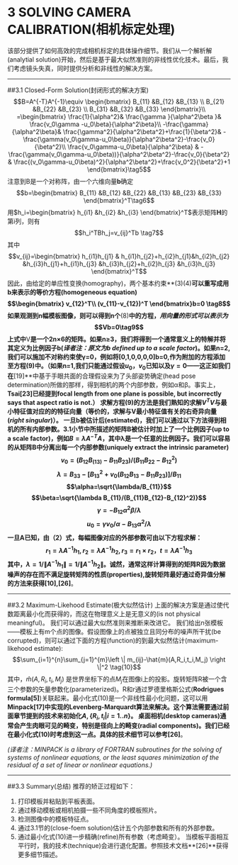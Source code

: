 ﻿# 3 SOLVING CAMERA CALIBRATION(相机标定处理)

该部分提供了如何高效的完成相机标定的具体操作细节。我们从一个解析解(analytial solution)开始，然后是基于最大似然准则的非线性优化技术。最后，我们考虑镜头失真，同时提供分析和非线性的解决方案。

---
##3.1 Closed-Form Solution(封闭形式的解决方案)
$$B=A^{-T}A^{-1}\equiv \begin{bmatrix}
B_{11} &B_{12}  &B_{13} \\ 
B_{21} &B_{22}  &B_{23} \\ 
B_{31} &B_{32}  &B_{33} 
\end{bmatrix}\\
=\begin{bmatrix}
 \frac{1}{\alpha^2}&  \frac{\gamma }{\alpha^2\beta }& \frac{v_0\gamma -u_0\beta}{\alpha^2\beta}\\ 
 -\frac{\gamma}{\alpha^2\beta}&  \frac{\gamma^2}{\alpha^2\beta^2}+\frac{1}{\beta^2}& -\frac{\gamma(v_0\gamma-u_0\beta)}{\alpha^2\beta^2}-\frac{v_0}{\beta^2}\\ 
\frac{v_0\gamma-u_0\beta}{\alpha^2\beta} & -\frac{\gamma(v_0\gamma-u_0\beta))}{\alpha^2\beta^2}-\frac{v_0}{\beta^2} & \frac{(v_0\gamma-u_0\beta)^2}{\alpha^2\beta^2}+\frac{v_0^2}{\beta^2}+1
\end{bmatrix}\tag5$$
注意到B是一个对称阵，由一个六维向量**b**确定$$b=\begin{bmatrix}
B_{11} &B_{12}  &B_{22}  &B_{13}  &B_{23}  &B_{33} 
\end{bmatrix}^T\tag6$$
用$h_i=\begin{bmatrix}
h_{i1} &h_{i2}  &h_{i3} 
\end{bmatrix}^T$表示矩阵**H**的第i列，则有$$h_i^TBh_j=v_{ij}^Tb \tag7$$其中$$v_{ij}=\begin{bmatrix}
h_{i1}h_{j1} &  h_{i1}h_{j2}+h_{i2}h_{j1}&h_{i2}h_{j2} &h_{i3}h_{j1}+h_{i1}h_{j3} &h_{i3}h_{j2}+h_{i2}h_{j3} &h_{i3}h_{j3} 
\end{bmatrix}^T$$因此，由给定的单应性变换(homography)，两个基本约束**(3)(4)**可以重写成用b来表示的等价方程(homogeneous equation)$$\begin{bmatrix}
v_{12}^T\\ 
(v_{11}-v_{12})^T
\end{bmatrix}b=0 \tag8$$
如果观测到n幅模板图像，则可以得到n个**(8)**中的方程，*用向量的形式可以表示为*$$Vb=0\tag9$$
上式中**V**是一个2n×6的矩阵。如果n≥3，我们将得到一个通常意义上的特解并将其定义为比例因子b(*译者注：原文为b defined up to a scale factor*)。如果n=2,我们可以施加不对称约束使γ=0，例如将[0,1,0,0,0,0]b=0,作为附加的方程添加至方程(9)中。（如果n=1,我们只能通过假设$u_0$，$v_0$已知以及$\gamma=0$——这正如我们在**[19]**中基于手眼共面的合理假设来为了头部姿势确定(head pose determination)所做的那样，得到相机的两个内部参数，例如α和β。事实上，**Tsai[23]**已经提到focal  length  from  one  plane  is possible, but incorrectly says that aspect ratio is not.）
求解方程(9)的方法是我们熟知的求解$V^TV$与最小特征值对应的的特征向量（等价的，求解与V最小特征值有关的右奇异向量(*right singular*)）。
一旦b被估计后(estimated)，我们可以通过以下方法得到相机的所有内部参数。3.1小节中所描述的矩阵B被估计时加上了一个比例因子(up to a scale factor)，例如$B=\lambda A^{-T}A$，其中λ是一个任意的比例因子。我们可以容易的从矩阵B中分离出每一个内部参数(uniquely extract the intrinsic parameter)
$$v_0=(B_{12}B_(13)-B_{11}B_{23})/(B_{11}B_{22}-B_{12}^2)$$
$$\lambda=B_{33}-[B_{13}^2+v_0(B_{12}B_{13}-B_{11}B_{23})]/B_{11}$$
$$\alpha=\sqrt{\lambda/B_{11}}$$
$$\beta=\sqrt{\lambda B_{11}/(B_{11}B_{12}-B_{12}^2)}$$
$$\gamma=-B_{12}\alpha^2\beta/\lambda$$
$$u_0=\gamma v_0/\alpha-B_{13}\alpha^2/\lambda$$
一旦A已知，由（2）式，每幅图像对应的外部参数可由以下方程求解：$$r_1=\lambda A^{-1}h_1,r_2=\lambda A^{-1}h_2,r_3=r_1×r_2，t=\lambda A^{-1}h_3$$
其中，$\lambda=1/\left \| A^{-1}h_1 \right \|=1/\left \| A^{-1}h_2 \right \|$。诚然，通常这样计算得到的矩阵R因为数据噪声的存在而不满足旋转矩阵的性质(properties),旋转矩阵最好通过奇异值分解的方法来获得**[10],[26]**。

---
##3.2 Maximum-Likehood Estimate(极大似然估计)
上面的解决方案是通过使代数距离最小化而获得的，而这在物理意义上是无意义的(is not physical meaningful)。 我们可以通过最大似然准则来推断来改进它。
我们给出n张模板——模板上有m个点的图像。假设图像上的点被独立且同分布的噪声所干扰(be corrupted)，则可以通过下面的方程(function)的到最大似然估计(maximum-likehood estimate):$$\sum_{i=1}^{n}\sum_{j=1}^{m}\left \| m_{ij}-\hat{m}(A,R_i,t_i,M_j) \right \|^2 \tag{10}$$其中，$\hat{m}(A,R_i,t_i,M_j)$ 是世界坐标下的点$M_j$在图像i上的投影。旋转矩阵R被一个含三个参数的矢量参数化(parameterized)。R和r通过罗德里格斯公式(**Rodrigues formula[5]**)关联起来。最小化式(10)是一个非线性最小化问题，这可以用**Minpack[17]**中实现的Levenberg-Marquardt算法来解决。这个算法需要通过前面章节提到的技术来初始化$A,\left \{ R_i,t_i|i=1..n \right \}$。
桌面相机(desktop cameras)通常会产生肉眼可见的畸变，特别是径向上的畸变(radial components)。我们已经在最小化式(10)时考虑到这一点。具体的技术细节可以参考**[26]**。

*(译者注：MINPACK is a library of FORTRAN subroutines for the solving of systems of nonlinear equations, or the least squares minimization of the residual of a set of linear or nonlinear equations.)*

---
##3.3 Summary(总结)
推荐的矫正过程如下：
1. 打印模板并粘贴到平板表面。
2. 通过移动模板或相机拍摄一些不同角度的模板照片。
3. 检测图像中的模板特征点。
4. 通过3.1节的(close-foem solution)估计五个内部参数和所有的外部参数。
5. 通过最小化式(10)进一步精确(refine)所有参数（考虑畸变）。
当模板平面相互平行时，我的技术(technique)会进行退化配置。参照技术文档**[26]**获得更多细节描述。
